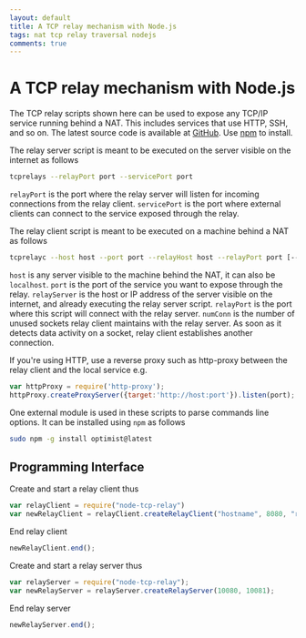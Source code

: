 ```yaml
---
layout: default
title: A TCP relay mechanism with Node.js
tags: nat tcp relay traversal nodejs
comments: true
---
```

# A TCP relay mechanism with Node.js

The TCP relay scripts shown here can be used to expose any TCP/IP service running behind a NAT. This includes services that use HTTP, SSH, and so on. The latest source code is available at [GitHub](https://github.com/tewarid/node-tcp-relay). Use [npm](https://www.npmjs.com/package/node-tcp-relay) to install.

The relay server script is meant to be executed on the server visible on the internet as follows

```bash
tcprelays --relayPort port --servicePort port
```

`relayPort` is the port where the relay server will listen for incoming connections from the relay client. `servicePort` is the port where external clients can connect to the service exposed through the relay.

The relay client script is meant to be executed on a machine behind a NAT as follows

```bash
tcprelayc --host host --port port --relayHost host --relayPort port [--numConn count]
```

`host` is any server visible to the machine behind the NAT, it can also be `localhost`. `port` is the port of the service you want to expose through the relay. `relayServer` is the host or IP address of the server visible on the internet, and already executing the relay server script. `relayPort` is the port where this script will connect with the relay server. `numConn` is the number of unused sockets relay client maintains with the relay server. As soon as it detects data activity on a socket, relay client establishes another connection.

If you're using HTTP, use a reverse proxy such as http-proxy between the relay client and the local service e.g.

```javascript
var httpProxy = require('http-proxy');
httpProxy.createProxyServer({target:'http://host:port'}).listen(port);
```

One external module is used in these scripts to parse commands line options. It can be installed using `npm` as follows

```bash
sudo npm -g install optimist@latest
```

## Programming Interface

Create and start a relay client thus

```javascript
var relayClient = require("node-tcp-relay")
var newRelayClient = relayClient.createRelayClient("hostname", 8080, "relayserver", 10080, 1);
```

End relay client

```javascript
newRelayClient.end();
```

Create and start a relay server thus

```javascript
var relayServer = require("node-tcp-relay");
var newRelayServer = relayServer.createRelayServer(10080, 10081);
```

End relay server

```javascript
newRelayServer.end();
```
